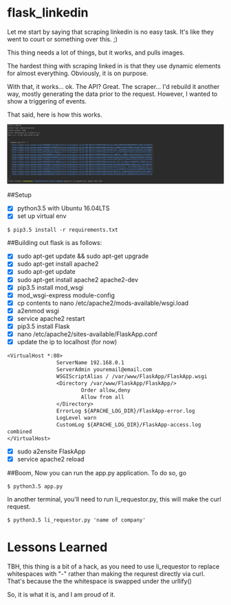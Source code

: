 # flask_linkedin

Let me start by saying that scraping linkedin is no easy task. It's like they went to court or something over this. ;)

This thing needs a lot of things, but it works, and pulls images. 

The hardest thing with scraping linked in is that they use dynamic elements for almost everything. Obviously, it is on
purpose. 

With that, it works... ok. The API? Great. The scraper... I'd rebuild it another way, mostly generating the data prior 
to the request. However, I wanted to show a triggering of events. 

That said, here is how this works.

![linkedin_Flask_API](imgs/sweet.png "Sweet!")

##Setup
- [x] python3.5 with Ubuntu 16.04LTS
- [x] set up virtual env

```
$ pip3.5 install -r requirements.txt

```

##Building out flask is as follows:

- [x] sudo apt-get update && sudo apt-get upgrade
- [x] sudo apt-get install apache2 
- [x] sudo apt-get update
- [x] sudo apt-get install apache2 apache2-dev
- [x] pip3.5 install mod_wsgi
- [x] mod_wsgi-express module-config
- [x] cp contents to nano /etc/apache2/mods-available/wsgi.load
- [x] a2enmod wsgi
- [x] service apache2 restart
- [x] pip3.5 install Flask
- [x] nano /etc/apache2/sites-available/FlaskApp.conf
- [x] update the ip to localhost (for now)

```
<VirtualHost *:80>
                ServerName 192.168.0.1
                ServerAdmin youremail@email.com
                WSGIScriptAlias / /var/www/FlaskApp/FlaskApp.wsgi
                <Directory /var/www/FlaskApp/FlaskApp/>
                        Order allow,deny
                        Allow from all
                </Directory>
                ErrorLog ${APACHE_LOG_DIR}/FlaskApp-error.log
                LogLevel warn
                CustomLog ${APACHE_LOG_DIR}/FlaskApp-access.log combined
</VirtualHost>
```
- [x] sudo a2ensite FlaskApp
- [x] service apache2 reload

##Boom, Now you can run the app.py application. To do so, go


```
$ python3.5 app.py
```
In another terminal, you'll need to run li_requestor.py, this will make the curl request.

```
$ python3.5 li_requestor.py 'name of company'
```

# Lessons Learned
TBH, this thing is a bit of a hack, as you need to use li_requestor to replace whitespaces with "-" rather than making
the requrest directly via curl. That's because the the whitespace is swapped under the urllify()

So, it is what it is, and I am proud of it. 

